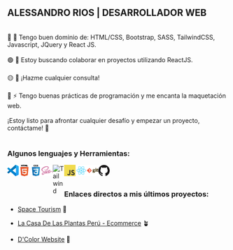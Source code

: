## ALESSANDRO RIOS | DESARROLLADOR WEB
<br />
🔵 🚀 Tengo buen dominio de: HTML/CSS, Bootstrap, SASS, TailwindCSS, Javascript, JQuery y React JS.
<br />
<br />
🟢 👯 Estoy buscando colaborar en proyectos utilizando ReactJS.
<br />
<br />
🟡 💬 ¡Hazme cualquier consulta!
<br />
<br />
🔴 ⚡ Tengo buenas prácticas de programación y me encanta la maquetación web.
<br />
<br />
¡Estoy listo para afrontar cualquier desafío y empezar un proyecto, contáctame! 🤗

<br />
<br />

### Algunos lenguajes y Herramientas:

<img align="left" alt="Visual Studio Code" width="26px" src="https://raw.githubusercontent.com/github/explore/80688e429a7d4ef2fca1e82350fe8e3517d3494d/topics/visual-studio-code/visual-studio-code.png" />
<img align="left" alt="HTML5" width="26px" src="https://raw.githubusercontent.com/github/explore/80688e429a7d4ef2fca1e82350fe8e3517d3494d/topics/html/html.png" />
<img align="left" alt="CSS3" width="26px" src="https://raw.githubusercontent.com/github/explore/80688e429a7d4ef2fca1e82350fe8e3517d3494d/topics/css/css.png" />
<img align="left" alt="Sass" width="26px" src="https://raw.githubusercontent.com/github/explore/80688e429a7d4ef2fca1e82350fe8e3517d3494d/topics/sass/sass.png" />
<img align="left" alt="Tailwind" width="26px" src="https://upload.wikimedia.org/wikipedia/commons/thumb/d/d5/Tailwind_CSS_Logo.svg/2048px-Tailwind_CSS_Logo.svg.png" />
<img align="left" alt="JavaScript" width="26px" src="https://raw.githubusercontent.com/github/explore/80688e429a7d4ef2fca1e82350fe8e3517d3494d/topics/javascript/javascript.png" />
<img align="left" alt="React" width="26px" src="https://raw.githubusercontent.com/github/explore/80688e429a7d4ef2fca1e82350fe8e3517d3494d/topics/react/react.png" />
<img align="left" alt="Git" width="26px" src="https://raw.githubusercontent.com/github/explore/80688e429a7d4ef2fca1e82350fe8e3517d3494d/topics/git/git.png" />
<img align="left" alt="GitHub" width="26px" src="https://raw.githubusercontent.com/github/explore/78df643247d429f6cc873026c0622819ad797942/topics/github/github.png" />

<br />
<br />

### Enlaces directos a mis últimos proyectos:

- [Space Tourism](https://space-tourismweb.netlify.app/) 🚀

- [La Casa De Las Plantas Perú - Ecommerce](https://dalessandro07.github.io/e-commerce/) 🪴

- [D'Color Website](https://dalessandro07.github.io/d-color/) 🎨
